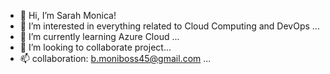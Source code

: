 - 👋 Hi, I’m Sarah Monica!
- 👀 I’m interested in everything related to Cloud Computing and DevOps  ...
- 🌱 I’m currently learning Azure Cloud ...
- 💞️ I’m looking to collaborate project...
- 📫  collaboration:  b.moniboss45@gmail.com ...

<!---
moni-sarah/moni-sarah is a ✨ special ✨ repository because its `README.md` (this file) appears on your GitHub profile.
You can click the Preview link to take a look at your changes.
--->
